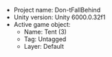 <!-- UNITY CODE ASSIST INSTRUCTIONS START -->
- Project name: Don-tFallBehind
- Unity version: Unity 6000.0.32f1
- Active game object:
  - Name: Tent (3)
  - Tag: Untagged
  - Layer: Default
<!-- UNITY CODE ASSIST INSTRUCTIONS END -->